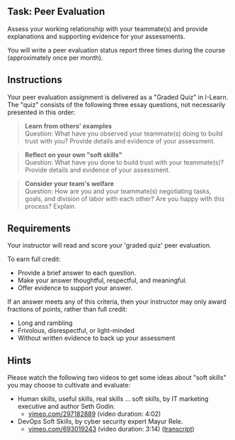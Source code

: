 ## Task: Peer Evaluation
Assess your working relationship with your teammate(s) and provide explanations and supporting evidence for your assessments.

You will write a peer evaluation status report three times during the course (approximately once per month).

## Instructions
Your peer evaluation assignment is delivered as a "Graded Quiz" in I-Learn.
The "quiz" consists of the following three essay questions,
not necessarily presented in this order:

> **Learn from others' examples** <br/>
Question:
What have you observed your teammate(s) doing to build trust with you?
Provide details and evidence of your assessment.

> **Reflect on your own "soft skills"** <br/>
Question:
What have you done to build trust with your teammate(s)?
Provide details and evidence of your assessment.

> **Consider your team's welfare** <br/>
Question:
How are you and your teammate(s) negotiating tasks, goals, and division of labor with each other?
Are you happy with this process? Explain.

## Requirements
Your instructor will read and score your 'graded quiz' peer evaluation.

To earn full credit:
- Provide a brief answer to each question.
- Make your answer thoughtful, respectful, and meaningful.
- Offer evidence to support your answer.

If an answer meets any of this criteria, then your instructor may only award fractions of points, rather than full credit:
- Long and rambling
- Frivolous, disrespectful, or light-minded
- Without written evidence to back up your assessment

## Hints
Please watch the following two videos to get some ideas about "soft skills" you may choose to cultivate and evaluate:

- Human skills, useful skills, real skills ... soft skills, by IT marketing executive and author Seth Godin.
  - <a href="https://vimeo.com/297182889" target="_blank" ref="noopener">vimeo.com/297182889</a>
(video duration: 4:02)
- DevOps Soft Skills, by cyber security expert Mayur Rele.
  - <a href="https://vimeo.com/693019243" target="_blank" ref="noopener">vimeo.com/693019243</a>
(video duration: 3:14) (<a href="http://mayurrele.com/devops-soft-skills/" target="_blank" ref="noopener">transcript</a>)
